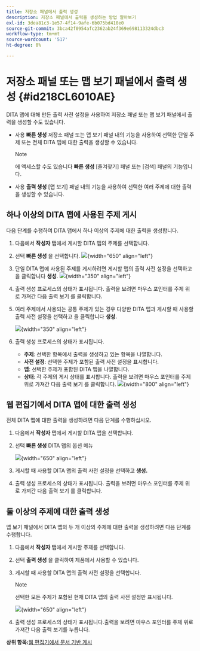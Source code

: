 ```yaml
---
title: 저장소 패널에서 출력 생성
description: 저장소 패널에서 출력을 생성하는 방법 알아보기
exl-id: 3dea81c3-1e57-4f14-9afe-6b075bd410e0
source-git-commit: 3bca42f0954afc2362ab24f369e698113324dbc3
workflow-type: tm+mt
source-wordcount: '517'
ht-degree: 0%

---
```


# 저장소 패널 또는 맵 보기 패널에서 출력 생성 {#id218CL6010AE}

DITA 맵에 대해 만든 출력 사전 설정을 사용하여 저장소 패널 또는 맵 보기 패널에서 출력을 생성할 수도 있습니다.

- 사용 **빠른 생성** 저장소 패널 또는 맵 보기 패널 내의 기능을 사용하여 선택한 단일 주제 또는 전체 DITA 맵에 대한 출력을 생성할 수 있습니다.

   >[!NOTE]
   >
   > 에 액세스할 수도 있습니다 **빠른 생성** [즐겨찾기] 패널 또는 [검색] 패널의 기능입니다.

- 사용 **출력 생성** [맵 보기] 패널 내의 기능을 사용하여 선택한 여러 주제에 대한 출력을 생성할 수 있습니다.

## 하나 이상의 DITA 맵에 사용된 주제 게시

다음 단계를 수행하여 DITA 맵에서 하나 이상의 주제에 대한 출력을 생성합니다.

1. 다음에서 **작성자** 탭에서 게시할 DITA 맵의 주제를 선택합니다.

1. 선택 **빠른 생성** 을 선택합니다.
   ![](images/select-topic-options-menu_cs.png){width="650" align="left"}

1. 단일 DITA 맵에 사용된 주제를 게시하려면 게시할 맵의 출력 사전 설정을 선택하고 을 클릭합니다 **생성**.
   ![](images/select-preset_cs.png){width="350" align="left"}

1. 출력 생성 프로세스의 상태가 표시됩니다. 출력을 보려면 마우스 포인터를 주제 위로 가져간 다음 출력 보기 를 클릭합니다.

1. 여러 주제에서 사용되는 공통 주제가 있는 경우 다양한 DITA 맵과 게시할 때 사용할 출력 사전 설정을 선택하고 을 클릭합니다 **생성.**

   ![](images/select-preset-multiple-maps_cs.png){width="350" align="left"}

1. 출력 생성 프로세스의 상태가 표시됩니다.

   - **주제**: 선택한 항목에서 출력을 생성하고 있는 항목을 나열합니다.
   - **사전 설정**: 선택한 주제가 포함된 출력 사전 설정을 표시합니다.
   - **맵**: 선택한 주제가 포함된 DITA 맵을 나열합니다.
   - **상태**: 각 주제의 게시 상태를 표시합니다.
출력을 보려면 마우스 포인터를 주제 위로 가져간 다음 출력 보기 를 클릭합니다.
      ![](images/output-multiple-maps_cs.png){width="800" align="left"}


## 웹 편집기에서 DITA 맵에 대한 출력 생성

전체 DITA 맵에 대한 출력을 생성하려면 다음 단계를 수행하십시오.

1. 다음에서 **작성자** 탭에서 게시할 DITA 맵을 선택합니다.

1. 선택 **빠른 생성** DITA 맵의 옵션 메뉴

   ![](images/select-map-options-menu_cs.png){width="650" align="left"}

1. 게시할 때 사용할 DITA 맵의 출력 사전 설정을 선택하고 **생성.**

1. 출력 생성 프로세스의 상태가 표시됩니다. 출력을 보려면 마우스 포인터를 주제 위로 가져간 다음 출력 보기 를 클릭합니다.


## 둘 이상의 주제에 대한 출력 생성

맵 보기 패널에서 DITA 맵의 두 개 이상의 주제에 대한 출력을 생성하려면 다음 단계를 수행합니다.

1. 다음에서 **작성자** 탭에서 게시할 주제를 선택합니다.

1. 선택 **출력 생성** 을 클릭하여 제품에서 사용할 수 있습니다.

1. 게시할 때 사용할 DITA 맵의 출력 사전 설정을 선택합니다.

   >[!NOTE]
   >
   > 선택한 모든 주제가 포함된 현재 DITA 맵의 출력 사전 설정만 표시됩니다.

   ![](images/generate-output-multiple-topics_cs.png){width="650" align="left"}

1. 출력 생성 프로세스의 상태가 표시됩니다.출력을 보려면 마우스 포인터를 주제 위로 가져간 다음 출력 보기를 누릅니다.


**상위 항목:**[&#x200B;웹 편집기에서 문서 기반 게시](web-editor-article-publishing.md)
